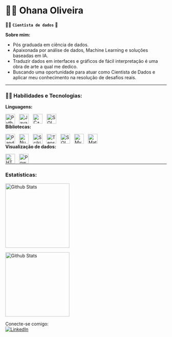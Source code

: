 # 👩‍💻 Ohana Oliveira

🕵️‍♀️ **`Cientista de dados`** 🎲

 **Sobre mim:**  
 * Pós graduada em ciência de dados.  
 * Apaixonada por análise de dados, Machine Learning e soluções baseadas em IA.  
 * Traduzir dados em interfaces e gráficos de fácil interpretação é uma obra de arte a qual me dedico.
 * Buscando uma oportunidade para atuar como Cientista de Dados e aplicar meu conhecimento na resolução de desafios reais.  

---

### 👩‍💻 **Habilidades e Tecnologias:**
 **Linguagens:**  

<img 
    align = "left"
    alt = "Python"
    title = "Python"
    width = '30px'
    style = "padding-right: 10px;"
    src="https://cdn.jsdelivr.net/gh/devicons/devicon@latest/icons/python/python-original.svg" 
/>

<img 
    align = "left"
    alt = "JavaScript"
    title = "JavaScript"
    width = '30px'
    style = "padding-right: 10px;"
    src="https://cdn.jsdelivr.net/gh/devicons/devicon@latest/icons/javascript/javascript-original.svg" 
/>


<img 
    align = "left"
    alt = "C++"
    title = "C++"
    width = '30px'
    style = "padding-right: 10px;"
    src="https://cdn.jsdelivr.net/gh/devicons/devicon@latest/icons/cplusplus/cplusplus-original.svg"
/>

<img 
    align = "left"
    alt = "SQL"
    title = "SQL"
    width = '30px'
    style = "padding-right: 10px;"
    src="https://cdn.jsdelivr.net/gh/devicons/devicon@latest/icons/azuresqldatabase/azuresqldatabase-original.svg"
/>  <br>
          

 **Bibliotecas:**  

<img 
    align = "left"
    alt = "Pandas"
    title = "Pandas"
    width = '30px'
    style = "padding-right: 10px;"
    src="https://cdn.jsdelivr.net/gh/devicons/devicon@latest/icons/pandas/pandas-original.svg" 
/>


<img 
    align = "left"
    alt = "Numpy"
    title = "Numpy"
    width = '30px'
    style = "padding-right: 10px;"
    src="https://cdn.jsdelivr.net/gh/devicons/devicon@latest/icons/numpy/numpy-original.svg" 
/>    

<img 
    align = "left"
    alt = "Scikit-learn"
    title = "Scikit-learn"
    width = '30px'
    style = "padding-right: 10px;"
    src="https://cdn.jsdelivr.net/gh/devicons/devicon@latest/icons/scikitlearn/scikitlearn-original.svg" 
/>         

<img 
    align = "left"
    alt = "TensorFlow"
    title = "TensorFlow"
    width = '30px'
    style = "padding-right: 10px;"
    src="https://cdn.jsdelivr.net/gh/devicons/devicon@latest/icons/tensorflow/tensorflow-original.svg" 
/>

<img 
    align = "left"
    alt = "SQLAlchemy"
    title = "SQLAlchemy"
    width = '30px'
    style = "padding-right: 10px;"
    src="https://cdn.jsdelivr.net/gh/devicons/devicon@latest/icons/sqlalchemy/sqlalchemy-original.svg" 
/>  



<img 
    align = "left"
    alt = "MySQL"
    title = "MySQL"
    width = '30px'
    style = "padding-right: 10px;"
    src="https://cdn.jsdelivr.net/gh/devicons/devicon@latest/icons/mysql/mysql-original.svg"
/>

<img 
    align = "left"
    alt = "Matplotlib"
    title = "Matplotlib"
    width = '30px'
    style = "padding-right: 10px;"
    src="https://cdn.jsdelivr.net/gh/devicons/devicon@latest/icons/matplotlib/matplotlib-plain.svg"
/>
<br>


 **Visualização de dados:**  

<img 
    align = "left"
    alt = "HTML"
    title = "HTML"
    width = '30px'
    style = "padding-right: 10px;"
    src="https://cdn.jsdelivr.net/gh/devicons/devicon@latest/icons/html5/html5-original.svg"       
/> 

<img 
    align = "left"
    alt = "Powerbi"
    title = "Powerbi"
    width = '30px'
    style = "padding-right: 10px;"
    src="https://github.com/user-attachments/assets/d6231f44-09b2-4dbf-945d-82c682135ca0"
/> <br>



---

### **Estatísticas:**


<img
    align="center"
    alt="Github Stats"
    height="200"
    style="padding-right: 10px;"
    src="https://github-readme-stats.vercel.app/api?username=OhanaSOliveira&show_icons=true&theme=tokyonight&include_all_commits=true&locale=pt-br"
/> 

<img
    align="center"
    alt="Github Stats"
    height="200"
    style="padding-right: 10px;"
    src="https://github-readme-stats.vercel.app/api/top-langs/?username=OhanaSOliveira&theme=tokyonight&layout=compact&custom_title=Tecnologias&langs_cont=5"
/> 

 Conecte-se comigo: <br>
 [![LinkedIn](https://img.shields.io/badge/LinkedIn-000?style=for-the-badge&logo=linkedin&logoColor=0A66C2)](https://www.linkedin.com/in/ohana-oliveira-b70aaa251/)  
